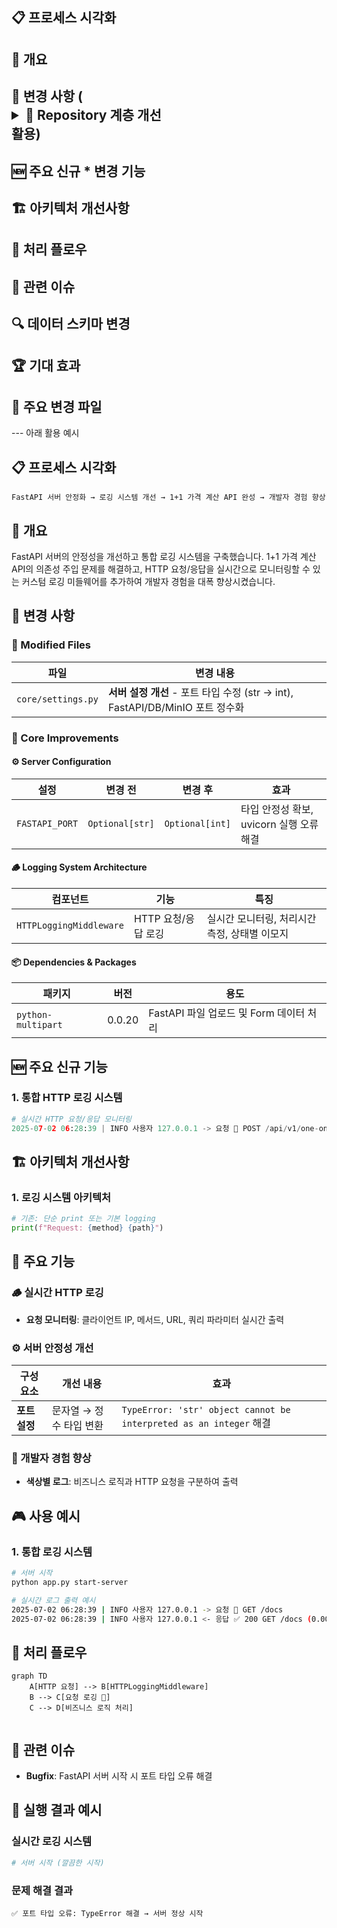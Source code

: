 ## 📋 프로세스 시각화
## 🎯 개요
## 🔄 변경 사항 (<details> <summary><strong>🔸 Repository 계층 개선</strong></summary></details> 활용)
## 🆕 주요 신규 * 변경 기능
## 🏗️ 아키텍처 개선사항
## 🔄 처리 플로우
## 🎯 관련 이슈
## 🔍 데이터 스키마 변경
## 🏆 기대 효과
## 📂 주요 변경 파일
--- 아래 활용 예시

## 📋 프로세스 시각화

```
FastAPI 서버 안정화 → 로깅 시스템 개선 → 1+1 가격 계산 API 완성 → 개발자 경험 향상
```

## 🎯 개요

FastAPI 서버의 안정성을 개선하고 통합 로깅 시스템을 구축했습니다. 1+1 가격 계산 API의 의존성 주입 문제를 해결하고, HTTP 요청/응답을 실시간으로 모니터링할 수 있는 커스텀 로깅 미들웨어를 추가하여 개발자 경험을 대폭 향상시켰습니다.

## 🔄 변경 사항

### 📝 Modified Files

|파일|변경 내용|
|---|---|
|`core/settings.py`|**서버 설정 개선** - 포트 타입 수정 (str → int), FastAPI/DB/MinIO 포트 정수화|


### 🔧 Core Improvements

#### ⚙️ Server Configuration

|설정|변경 전|변경 후|효과|
|---|---|---|---|
|`FASTAPI_PORT`|`Optional[str]`|`Optional[int]`|타입 안정성 확보, uvicorn 실행 오류 해결|


#### 🪵 Logging System Architecture

|컴포넌트|기능|특징|
|---|---|---|
|`HTTPLoggingMiddleware`|HTTP 요청/응답 로깅|실시간 모니터링, 처리시간 측정, 상태별 이모지|


#### 📦 Dependencies & Packages

|패키지|버전|용도|
|---|---|---|
|`python-multipart`|0.0.20|FastAPI 파일 업로드 및 Form 데이터 처리|

## 🆕 주요 신규 기능

### 1. **통합 HTTP 로깅 시스템**

```python
# 실시간 HTTP 요청/응답 모니터링
2025-07-02 06:28:39 | INFO 사용자 127.0.0.1 -> 요청 🔵 POST /api/v1/one-one-price
```

## 🏗️ 아키텍처 개선사항

### 1. **로깅 시스템 아키텍처**

```python
# 기존: 단순 print 또는 기본 logging
print(f"Request: {method} {path}")

```

## 🔧 주요 기능

### 🪵 실시간 HTTP 로깅

- **요청 모니터링**: 클라이언트 IP, 메서드, URL, 쿼리 파라미터 실시간 출력

### ⚙️ 서버 안정성 개선

|구성 요소|개선 내용|효과|
|---|---|---|
|**포트 설정**|문자열 → 정수 타입 변환|`TypeError: 'str' object cannot be interpreted as an integer` 해결|

### 🎨 개발자 경험 향상

- **색상별 로그**: 비즈니스 로직과 HTTP 요청을 구분하여 출력

## 🎮 사용 예시

### 1. 통합 로깅 시스템

```bash
# 서버 시작
python app.py start-server

# 실시간 로그 출력 예시
2025-07-02 06:28:39 | INFO 사용자 127.0.0.1 -> 요청 🔵 GET /docs
2025-07-02 06:28:39 | INFO 사용자 127.0.0.1 <- 응답 ✅ 200 GET /docs (0.001s)
```

## 🔄 처리 플로우

```mermaid
graph TD
    A[HTTP 요청] --> B[HTTPLoggingMiddleware]
    B --> C[요청 로깅 🔵]
    C --> D[비즈니스 로직 처리]
   
```

## 🎯 관련 이슈

- **Bugfix**: FastAPI 서버 시작 시 포트 타입 오류 해결

## 🚀 실행 결과 예시

### 실시간 로깅 시스템

```bash
# 서버 시작 (깔끔한 시작)
```

### 문제 해결 결과

```
✅ 포트 타입 오류: TypeError 해결 → 서버 정상 시작
```
